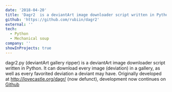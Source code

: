 ```yaml
---
date: '2018-04-20'
title: 'Dagr2  is a deviantArt image downloader script written in Python.'
github: 'https://github.com/rubiin/dagr2'
external: ''
tech:
  - Python
  - Mechanical soup
company: ''
showInProjects: true
---
```


dagr2.py (deviantArt gallery ripper) is a deviantArt image downloader script written in Python.
It can download every image (deviation) in a gallery, as well as every favorited deviation a deviant may have.
Originally developed at http://lovecastle.org/dagr/ (now defunct), development now continues on [Github](https://github.com/rubiin/dagr2)

